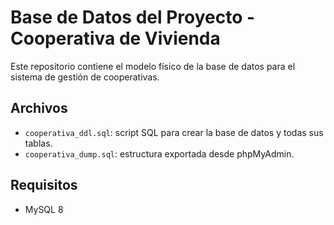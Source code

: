 
# Base de Datos del Proyecto - Cooperativa de Vivienda

Este repositorio contiene el modelo físico de la base de datos para el sistema de gestión de cooperativas.

## Archivos

- `cooperativa_ddl.sql`: script SQL para crear la base de datos y todas sus tablas.
- `cooperativa_dump.sql`: estructura exportada desde phpMyAdmin.

## Requisitos

- MySQL 8

